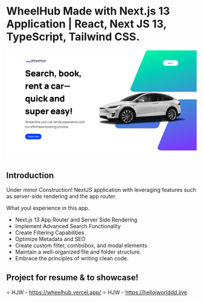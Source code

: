 # WheelHub Made with Next.js 13 Application | React, Next JS 13, TypeScript, Tailwind CSS.
![Car Rental Showcase](https://github.com/JDevdsn/Wheelhub/blob/master/WheelHub.png?raw=true)

## Introduction
Under minor Construction!
NextJS application with leveraging features such as server-side rendering and the app router. 
 
What youl experience in this app.

- Next.js 13 App Router and Server Side Rendering
- Implement Advanced Search Functionality
- Create Filtering Capabilities
- Optimize Metadata and SEO
- Create custom filter, combobox, and modal elements
- Maintain a well-organized file and folder structure.
- Embrace the principles of writing clean code.

## Project for resume & to showcase!
⭐ HJW - https://wheelhub.vercel.app/
⭐ HJW - https://hellojworlddd.live
        

